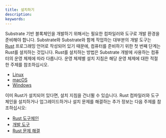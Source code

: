 ```yaml
---
title: 설치하기
description:
keywords:
---
```


Substrate 기반 블록체인을 개발하기 위해서는 필요한 컴파일러와 도구로 개발 환경을 준비해야 합니다.
Substrate와 Substrate와 함께 작업하는 대부분의 개발 도구는 [Rust](https://www.rust-lang.org/) 프로그래밍 언어로 작성되어 있기 때문에, 컴퓨터를 준비하기 위한 첫 번째 단계는 Rust를 설치하는 것입니다.
Rust를 설치하는 방법은 Substrate 개발에 사용하는 컴퓨터의 운영 체제에 따라 다릅니다.
운영 체제별 설치 지침은 해당 운영 체제에 대한 적절한 주제를 참조하십시오.

- [Linux](/install/linux/)
- [macOS](/install/macos/)
- [Windows](/install/windows/)

이미 Rust가 설치되어 있다면, 설치 지침을 건너뛸 수 있습니다.
Rust 컴파일러와 도구체인을 설치하거나 업그레이드하거나 설치 문제를 해결하는 추가 정보는 다음 주제를 참조하십시오:

- [Rust 도구체인](/install/rust-toolchain/)
- [개발 도구](/install/developer-tools/)
- [Rust 문제 해결](/install/troubleshoot-rust-issues/)